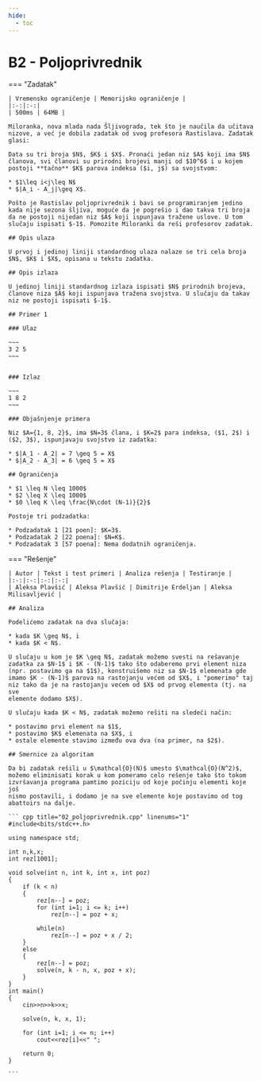 ```yaml
---
hide:
  - toc
---
```


# B2 - Poljoprivrednik

=== "Zadatak"
	
	| Vremensko ograničenje | Memorijsko ograničenje |
	|:-:|:-:|
	| 500ms | 64MB |
	
	Miloranka, nova mlada nada Šljivograda, tek što je naučila da učitava nizove, a već je dobila zadatak od svog profesora Rastislava. Zadatak glasi:
	
	Data su tri broja $N$, $K$ i $X$. Pronaći jedan niz $A$ koji ima $N$ članova, svi članovi su prirodni brojevi manji od $10^6$ i u kojem postoji **tačno** $K$ parova indeksa ($i, j$) sa svojstvom: 
	
	* $1\leq i<j\leq N$
	* $|A_i - A_j|\geq X$. 
	
	Pošto je Rastislav poljoprivrednik i bavi se programiranjem jedino kada nije sezona šljiva, moguće da je pogrešio i dao takva tri broja da ne postoji nijedan niz $A$ koji ispunjava tražene uslove. U tom slučaju ispisati $-1$. Pomozite Miloranki da reši profesorov zadatak.
	
	## Opis ulaza
	
	U prvoj i jedinoj liniji standardnog ulaza nalaze se tri cela broja $N$, $K$ i $X$, opisana u tekstu zadatka.
	
	## Opis izlaza
	
	U jedinoj liniji standardnog izlaza ispisati $N$ prirodnih brojeva, članove niza $A$ koji ispunjava tražena svojstva. U slučaju da takav niz ne postoji ispisati $-1$.
	
	## Primer 1
	
	### Ulaz
	
	~~~
	3 2 5
	~~~
	
	
	### Izlaz
	
	~~~
	1 8 2
	~~~
	
	### Objašnjenje primera
	
	Niz $A={1, 8, 2}$, ima $N=3$ člana, i $K=2$ para indeksa, ($1, 2$) i ($2, 3$), ispunjavaju svojstvo iz zadatka:
	
	* $|A_1 - A_2| = 7 \geq 5 = X$   
	* $|A_2 - A_3| = 6 \geq 5 = X$
	
	## Ograničenja
	
	* $1 \leq N \leq 1000$
	* $2 \leq X \leq 1000$
	* $0 \leq K \leq \frac{N\cdot (N-1)}{2}$
	
	Postoje tri podzadatka:
	
	* Podzadatak 1 [21 poen]: $K=3$.
	* Podzadatak 2 [22 poena]: $N=K$.
	* Podzadatak 3 [57 poena]: Nema dodatnih ograničenja.
	
	
=== "Rešenje"
	
	| Autor | Tekst i test primeri | Analiza rеšenja | Testiranje |
	|:-:|:-:|:-:|:-:|
	| Aleksa Plavšić | Aleksa Plavšić | Dimitrije Erdeljan | Aleksa Milisavljević |
	
	## Analiza
	
	Podelićemo zadatak na dva slučaja:
	
	* kada $K \geq N$, i
	* kada $K < N$.
	
	U slučaju u kom je $K \geq N$, zadatak možemo svesti na rešavanje
	zadatka za $N-1$ i $K - (N-1)$ tako što odaberemo prvi element niza
	(npr. postavimo ga na $1$), konstruišemo niz sa $N-1$ elemenata gde
	imamo $K - (N-1)$ parova na rastojanju većem od $X$, i "pomerimo" taj
	niz tako da je na rastojanju većem od $X$ od prvog elementa (tj. na sve
	elemente dodamo $X$).
	
	U slučaju kada $K < N$, zadatak možemo rešiti na sledeći način:
	
	* postavimo prvi element na $1$,
	* postavimo $K$ elemenata na $X$, i
	* ostale elemente stavimo između ova dva (na primer, na $2$).
	
	## Smernice za algoritam
	
	Da bi zadatak rešili u $\mathcal{O}(N)$ umesto $\mathcal{O}(N^2)$,
	možemo eliminisati korak u kom pomeramo celo rešenje tako što tokom
	izvršavanja programa pamtimo poziciju od koje počinju elementi koje još
	nismo postavili, i dodamo je na sve elemente koje postavimo od tog
	abattoirs na dalje.
	
	``` cpp title="02_poljoprivrednik.cpp" linenums="1"
	#include<bits/stdc++.h>
	
	using namespace std;
	
	int n,k,x;
	int rez[1001];
	
	void solve(int n, int k, int x, int poz)
	{
	    if (k < n)
	    {
	        rez[n--] = poz;
	        for (int i=1; i <= k; i++)
	            rez[n--] = poz + x;
	
	        while(n)
	            rez[n--] = poz + x / 2;
	    }
	    else
	    {
	        rez[n--] = poz;
	        solve(n, k - n, x, poz + x);
	    }
	}
	int main()
	{
	    cin>>n>>k>>x;
	
	    solve(n, k, x, 1);
	
	    for (int i=1; i <= n; i++)
	        cout<<rez[i]<<" ";
	
	    return 0;
	}

	```
